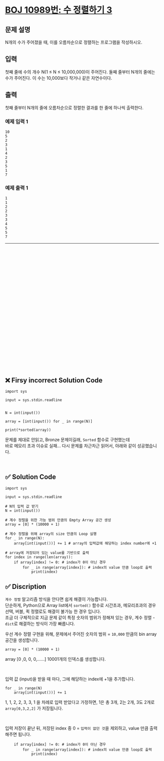 # [BOJ 10989번: 수 정렬하기 3](https://www.acmicpc.net/problem/10989)

## 문제 설명

N개의 수가 주어졌을 때, 이를 오름차순으로 정렬하는 프로그램을 작성하시오.

## 입력

첫째 줄에 수의 개수 N(1 ≤ N ≤ 10,000,000)이 주어진다. 둘째 줄부터 N개의 줄에는 수가 주어진다. 이 수는 10,000보다 작거나 같은 자연수이다.

## 출력

첫째 줄부터 N개의 줄에 오름차순으로 정렬한 결과를 한 줄에 하나씩 출력한다.


### 예제 입력 1

```
10
5
2
3
1
4
2
3
5
1
7
```

### 예제 출력 1

```
1
1
2
2
3
3
4
5
5
7
```



---

<br/>
<br/>
<br/>
<br/>
<br/>
<br/>
<br/>
<br/>
<br/>
<br/>
<br/>
<br/>
<br/>
<br/>
<br/>
<br/>
<br/>
<br/>
<br/>
<br/>
<br/>
<br/>
<br/>


## ❌ Firsy incorrect Solution Code

```python3
import sys

input = sys.stdin.readline


N = int(input())

array = [int(input()) for _ in range(N)]

print(*sorted(array))
```

문제를 제대로 안읽고, Bronze 문제이길래, `Sorted` 함수로 구현했는데  
바로 메모리 초과 이슈로 실패... 다시 문제를 차근차근 읽어서, 아래와 같이 성공했습니다.  

<br/>

## ✅ Solution Code

```python3
import sys

input = sys.stdin.readline

# N의 입력 값 받기
N = int(input())

# 계수 정렬을 위한 가능 범위 만큼의 Empty Array 공간 생성 
array = [0] * (10000 + 1)

# 계수 정렬을 위해 array의 size 만큼의 Loop 실행
for _ in range(N):
    array[int(input())] += 1 # array의 입력값에 해당하는 index number에 +1 

# array에 저장되어 있는 value를 기반으로 출력
for index in range(len(array)):
    if array[index] != 0: # index가 0이 아닌 경우
        for _ in range(array[index]): # index의 value 만큼 loop로 출력
            print(index) 
```

## ✅ Discription

`계수 정렬` 알고리즘 방식을 안다면 쉽게 해결이 가능합니다.     
단순하게, Python으로 Array list에서 `sorted()` 함수로 시간초과, 메모리초과의 경우 선택, 버블, 퀵 정렬로도 해결이 불가능 한 경우 입니다.  
조금 더 구체적으로 지금 문제 같이 특정 숫자의 범위가 정해져 있는 경우, 계수 정렬 - `dict`로 해결하는 방식이 가장 빠릅니다.  

우선 계수 정렬 구현을 위해, 문제에서 주어진 숫자의 범위 = `10,000` 만큼의 bin array 공간을 생성합니다. 

```python3
array = [0] * (10000 + 1)
```
array [0 ,0, 0, 0,......] 10001개의 인덱스를 생성합니다.  

<br/>

입력 값 (input)을 받을 때 마다, 그에 해당하는 index에 +1을 추가합니다.  
```python3
for _ in range(N)
    array[int(input())] += 1    
```
1, 1, 2, 2, 3, 3, 1 을 차례로 입력 받았다고 가정하면, 1은 총 3개, 2는 2개, 3도 2개로 `array[0,3,2,2]` 가 저장됩니다.  

<br/>

입력 저장이 끝난 뒤, 저장된 index 중 0 = `입력이 없던 것`을 제외하고, value 만큼 출력해주면 됩니다.  

```python3
    if array[index] != 0: # index가 0이 아닌 경우
        for _ in range(array[index]): # index의 value 만큼 loop로 출력
            print(index) 
```
